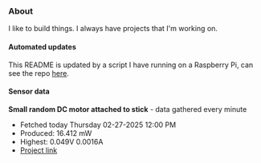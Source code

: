 ### About
I like to build things. I always have projects that I'm working on.

#### Automated updates
This README is updated by a script I have running on a Raspberry Pi, can see the repo [here](https://github.com/jdc-cunningham/raspi-git-repo-updater).

#### Sensor data


**Small random DC motor attached to stick** - data gathered every minute
- Fetched today Thursday 02-27-2025 12:00 PM
- Produced: 16.412 mW
- Highest: 0.049V 0.0016A
- [Project link](https://github.com/jdc-cunningham/turbine-raspi)